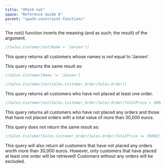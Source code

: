 ```yaml
---
title: "XPath not"
space: "Reference Guide 6"
parent: "xpath-constraint-functions"
---
```



The not() function inverts the meaning (and as such; the result) of the argument.

```java
//Sales.Customer[not(Name = 'Jansen')]
```

This query returns all customers whose names is _not_ equal to 'Jansen'.

This query returns the same result as:

```java
//Sales.Customer[Name != 'Jansen']
```

```java
//Sales.Customer[not(Sales.Customer_Order/Sales.Order)]
```

This query returns all customers who have not placed at least one order.

```java
//Sales.Customer[not(Sales.Customer_Order/Sales.Order/TotalPrice > 30000)]
```

This query returns all customers who have not placed any orders and those that have not placed orders with a total value of more than 30,000 euros.

This query does not return the same result as:

```java
//Sales.Customer[Sales.Customer_Order/Sales.Order/TotalPrice <= 30000]
```

This query will also return all customers that have not placed any orders worth more than 30,000 euros. However, only customers that have placed at least one order will be retrieved! Customers without any orders will be excluded.
